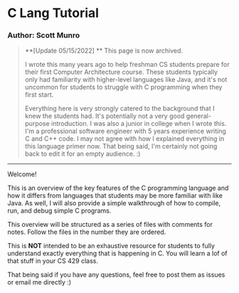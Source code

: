 # C Lang Tutorial

### Author: Scott Munro

> **[Update 05/15/2022] **
> This page is now archived.
>
> I wrote this many years ago to help freshman CS students prepare for their first Computer Architecture course.
> These students typically only had familiarity with higher-level languages like Java, and it's not uncommon for
> students to struggle with C programming when they first start.
>
> Everything here is very strongly catered to the background that I knew the students had. It's potentially not a very
> good general-purpose introduction. I was also a junior in college when I wrote this. I'm a professional software
> engineer with 5 years experience writing C and C++ code. I may not agree with how I explained everything in this
> language primer now. That being said, I'm certainly not going back to edit it for an empty audience. :)

---

Welcome!

This is an overview of the key features of the C programming language and how it differs from languages that students may be more familiar with like Java. As well, I will also provide a simple walkthrough of how to compile, run, and debug simple C programs.

This overview will be structured as a series of files with comments for notes. Follow the files in the number they are ordered.

This is **NOT** intended to be an exhaustive resource for students to fully understand exactly everything that is happening in C. You will learn a lof of that stuff in your CS 429 class.

That being said if you have any questions, feel free to post them as issues or email me directly :)
